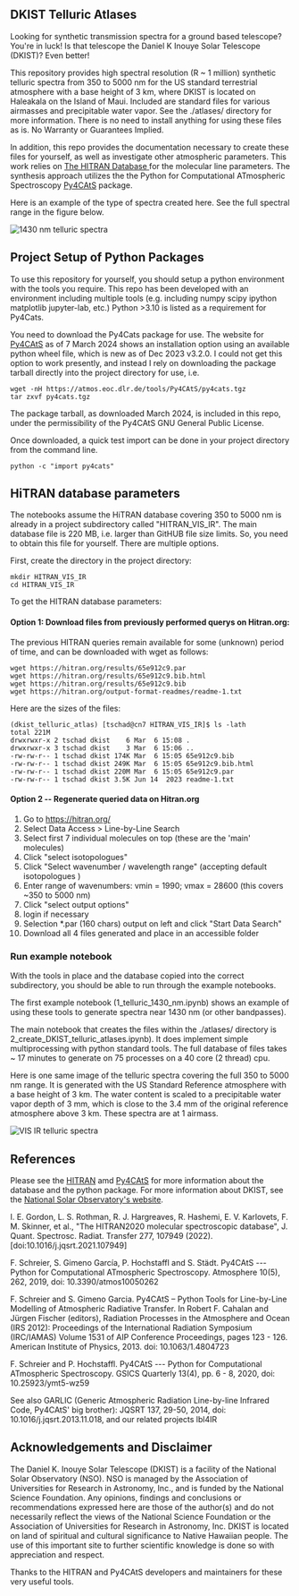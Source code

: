 ## DKIST Telluric Atlases

Looking for synthetic transmission spectra for a ground based telescope?  You're in luck! 
Is that telescope the Daniel K Inouye Solar Telescope (DKIST)? Even better! 

This repository provides high spectral resolution (R ~ 1 million) synthetic telluric spectra from 350 to 5000 nm for the US standard terrestrial atmosphere with a base height of 3 km, where DKIST is located on Haleakala on the Island of Maui.  Included are standard files for various airmasses and precipitable water vapor.  See the ./atlases/ directory for more information.  There is no need to install anything for using these files as is.  No Warranty or Guarantees Implied. 

In addition, this repo provides the documentation necessary to create these files for yourself, as well as investigate other atmospheric parameters. This work relies on [The HITRAN Database
](https://www.hitran.org) for the molecular line parameters.  The synthesis approach utilizes the the Python for Computational ATmospheric Spectroscopy [Py4CAtS](https://atmos.eoc.dlr.de/tools/Py4CAtS/) package.

Here is an example of the type of spectra created here.  See the full spectral range in the figure below. 

![1430 nm telluric spectra](./telluric_spectra_1430nm.png)

## Project Setup of Python Packages

To use this repository for yourself, you should setup a python environment with the tools you require.  This repo has been developed with an environment including multiple tools (e.g. including numpy scipy ipython matplotlib jupyter-lab, etc.)  Python >3.10 is listed as a requirement for Py4Cats.  

You need to download the Py4Cats package for use.  The website for [Py4CAtS](https://atmos.eoc.dlr.de/tools/Py4CAtS/) as of 7 March 2024 shows an installation option using an available python wheel file, which is new as of Dec 2023 v3.2.0.  I could not get this option to work presently, and instead I rely on downloading the package tarball directly into the project directory for use, i.e. 

```
wget -nH https://atmos.eoc.dlr.de/tools/Py4CAtS/py4cats.tgz
tar zxvf py4cats.tgz
```

The package tarball, as downloaded March 2024, is included in this repo, under the permissibility of the Py4CAtS GNU General Public License.  

Once downloaded, a quick test import can be done in your project directory from the command line.

```
python -c "import py4cats"
```

## HiTRAN database parameters 

The notebooks assume the HiTRAN database covering 350 to 5000 nm is already in a project subdirectory called "HITRAN_VIS_IR".  The main database file is 220 MB, i.e. larger than GitHUB file size limits.  So, you need to obtain this file for yourself.  There are multiple options. 

First, create the directory in the project directory: 

```
mkdir HITRAN_VIS_IR 
cd HITRAN_VIS_IR
```

To get the HITRAN database parameters:

#### Option 1:  Download files from previously performed querys on Hitran.org: 

The previous HITRAN queries remain available for some (unknown) period of time, and can be downloaded with wget as follows:
```
wget https://hitran.org/results/65e912c9.par
wget https://hitran.org/results/65e912c9.bib.html
wget https://hitran.org/results/65e912c9.bib
wget https://hitran.org/output-format-readmes/readme-1.txt
```
Here are the sizes of the files:
```
(dkist_telluric_atlas) [tschad@cn7 HITRAN_VIS_IR]$ ls -lath 
total 221M
drwxrwxr-x 2 tschad dkist    6 Mar  6 15:08 .
drwxrwxr-x 3 tschad dkist    3 Mar  6 15:06 ..
-rw-rw-r-- 1 tschad dkist 174K Mar  6 15:05 65e912c9.bib
-rw-rw-r-- 1 tschad dkist 249K Mar  6 15:05 65e912c9.bib.html
-rw-rw-r-- 1 tschad dkist 220M Mar  6 15:05 65e912c9.par
-rw-rw-r-- 1 tschad dkist 3.5K Jun 14  2023 readme-1.txt
```

#### Option 2 -- Regenerate queried data on Hitran.org 


1. Go to https://hitran.org/ 
2. Select Data Access > Line-by-Line Search 
3. Select first 7 individual molecules on top (these are the 'main' molecules)
4. Click "select isotopologues"
5. Click "Select wavenumber / wavelength range" (accepting default isotopologues )
6. Enter range of wavenumbers:  vmin = 1990; vmax = 28600 (this covers ~350 to 5000 nm)
7. Click "select output options"
8. login if necessary 
9. Selection *.par (160 chars) output on left and click "Start Data Search"
10. Download all 4 files generated and place in an accessible folder 

### Run example notebook 

With the tools in place and the database copied into the correct subdirectory, you should be able to run through the example notebooks. 

The first example notebook (1_telluric_1430_nm.ipynb) shows an example of using these tools to generate spectra near 1430 nm (or other bandpasses).  

The main notebook that creates the files within the ./atlases/ directory is 2_create_DKIST_telluric_atlases.ipynb).  It does implement simple multiprocessing with python standard tools.  The full database of files takes ~ 17 minutes to generate on 75 processes on a 40 core (2 thread) cpu.  

Here is one same image of the telluric spectra covering the full 350 to 5000 nm range. It is generated with the US Standard Reference atmosphere with a base height of 3 km.  The water content is scaled to a precipitable water vapor depth of 3 mm, which is close to the 3.4 mm of the original reference atmosphere above 3 km. These spectra are at 1 airmass.

![VIS IR telluric spectra](./telluric_spectra_vis_ir_3mm_1airmass.png)

## References 

Please see the [HITRAN](www.hitran.org) amd [Py4CAtS](https://atmos.eoc.dlr.de/tools/Py4CAtS/) for more information about the database and the python package.  For more information about DKIST, see the [National Solar Observatory's website](https://nso.edu/telescopes/dki-solar-telescope/).

I. E. Gordon, L. S. Rothman, R. J. Hargreaves, R. Hashemi, E. V. Karlovets, F. M. Skinner, et al., "The HITRAN2020 molecular spectroscopic database", J. Quant. Spectrosc. Radiat. Transfer 277, 107949 (2022). [doi:10.1016/j.jqsrt.2021.107949]

F. Schreier, S. Gimeno García, P. Hochstaffl and S. Städt. Py4CAtS --- Python for Computational ATmospheric Spectroscopy. Atmosphere 10(5), 262, 2019, doi: 10.3390/atmos10050262

F. Schreier and S. Gimeno Garcia. Py4CAtS – Python Tools for Line-by-Line Modelling of Atmospheric Radiative Transfer. In Robert F. Cahalan and Jürgen Fischer (editors), Radiation Processes in the Atmosphere and Ocean (IRS 2012): Proceedings of the International Radiation Symposium (IRC/IAMAS) Volume 1531 of AIP Conference Proceedings, pages 123 - 126. American Institute of Physics, 2013. doi: 10.1063/1.4804723

F. Schreier and P. Hochstaffl. Py4CAtS --- Python for Computational ATmospheric Spectroscopy. GSICS Quarterly 13(4), pp. 6 - 8, 2020, doi: 10.25923/ymt5-wz59

See also GARLIC (Generic Atmospheric Radiation Line-by-line Infrared Code, Py4CAtS' big brother): JQSRT 137, 29-50, 2014, doi: 10.1016/j.jqsrt.2013.11.018,
and our related projects lbl4IR

## Acknowledgements and Disclaimer 

The Daniel K. Inouye Solar Telescope (DKIST) is a facility of the National Solar Observatory (NSO). NSO is managed by the Association of Universities for Research in Astronomy, Inc., and is funded by the National Science Foundation. Any opinions, findings and conclusions or recommendations expressed here are those of the author(s) and do not necessarily reflect the views of the National Science Foundation or the Association of Universities for Research in Astronomy, Inc.  DKIST is located on land of spiritual and cultural significance to Native Hawaiian people. The use of this important site to further scientific knowledge is done so with appreciation and respect.

Thanks to the HITRAN and Py4CAtS developers and maintainers for these very useful tools. 


